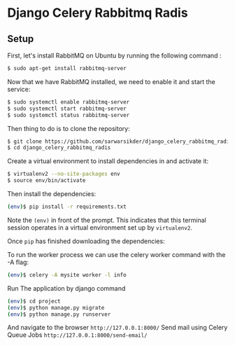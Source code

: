 # Django Celery Rabbitmq Radis

## Setup

First, let's install RabbitMQ on Ubuntu by running the following command :

```sh
$ sudo apt-get install rabbitmq-server
```

Now that we have RabbitMQ installed, we need to enable it and start the service:

```sh
$ sudo systemctl enable rabbitmq-server
$ sudo systemctl start rabbitmq-server
$ sudo systemctl status rabbitmq-server
```

Then thing to do is to clone the repository:

```sh
$ git clone https://github.com/sarwarsikder/django_celery_rabbitmq_radis.git
$ cd django_celery_rabbitmq_radis
```

Create a virtual environment to install dependencies in and activate it:

```sh
$ virtualenv2 --no-site-packages env
$ source env/bin/activate
```

Then install the dependencies:

```sh
(env)$ pip install -r requirements.txt
```

Note the `(env)` in front of the prompt. This indicates that this terminal session operates in a virtual environment set
up by `virtualenv2`.

Once `pip` has finished downloading the dependencies:

To run the worker process we can use the celery worker command with the -A flag:

```sh
(env)$ celery -A mysite worker -l info
```

Run The application by django command

```sh
(env)$ cd project
(env)$ python manage.py migrate
(env)$ python manage.py runserver
```

And navigate to the browser `http://127.0.0.1:8000/`
Send mail using Celery Queue Jobs `http://127.0.0.1:8000/send-email/`


